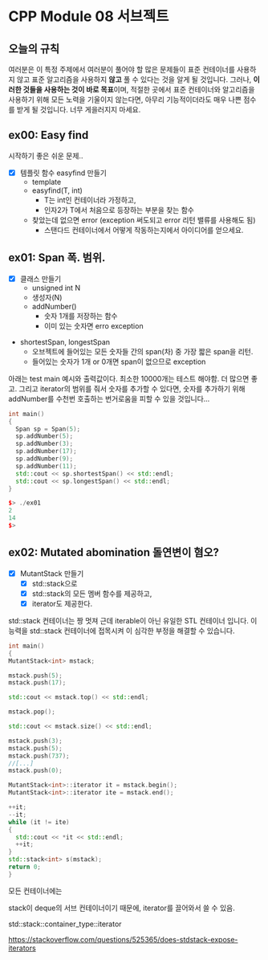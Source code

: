 # CPP Module 08 서브젝트

## 오늘의 규칙

여러분은 이 특정 주제에서 여러분이 풀어야 할 많은 문제들이
표준 컨테이너를 사용하지 않고 표준 알고리즘을 사용하지 **않고**
풀 수 있다는 것을 알게 될 것입니다. 그러나, **이러한 것들을 사용하는 것이 바로 목표**이며,
적절한 곳에서 표준 컨테이너와 알고리즘을 사용하기 위해 모든 노력을 기울이지 않는다면,
아무리 기능적이더라도 매우 나쁜 점수를 받게 될 것입니다. 너무 게을러지지 마세요.

## ex00: Easy find

시작하기 좋은 쉬운 문제..

- [x] 템플릿 함수 easyfind 만들기
  - template <typename T>
  - easyfind(T, int)
    - T는 int인 컨테이너라 가정하고,
    - 인자2가 T에서 처음으로 등장하는 부분을 찾는 함수
  - 찾았는데 없으면 error (exception 써도되고 error 리턴 밸류를 사용해도 됨)
    - 스탠다드 컨테이너에서 어떻게 작동하는지에서 아이디어를 얻으세요.


## ex01: Span 폭. 범위.

- [x] 클래스 만들기
  - unsigned int N
  - 생성자(N)
  - addNumber()
    - 숫자 1개를 저장하는 함수
    - 이미 있는 숫자면 erro exception
- shortestSpan, longestSpan
  - 오브젝트에 들어있는 모든 숫자들 간의 span(차) 중 가장 짧은 span을 리턴.
  - 들어있는 숫자가 1개 or 0개면 span이 없으므로 exception


아래는 test main 예시와 출력값이다.
최소한 10000개는 테스트 해야함. 더 많으면 좋고.
그리고 iterator의 범위를 줘서 숫자를 추가할 수 있다면,
숫자를 추가하기 위해 addNumber를 수천번 호출하는 번거로움을 피할 수 있을 것입니다...


```cpp
int main()
{
  Span sp = Span(5);
  sp.addNumber(5);
  sp.addNumber(3);
  sp.addNumber(17);
  sp.addNumber(9);
  sp.addNumber(11);
  std::cout << sp.shortestSpan() << std::endl;
  std::cout << sp.longestSpan() << std::endl;
}

$> ./ex01
2
14
$>
```


## ex02:  Mutated abomination 돌연변이 혐오?

- [x] MutantStack 만들기
  - [x] std::stack으로 
  - [x] std::stack의 모든 멤버 함수를 제공하고,
  - [x] iterator도 제공한다.

std::stack 컨테이너는 짱 멋져 근데 iterable이 아닌 유일한 STL 컨테이너 입니다.
이 능력을 std::stack 컨테이너에 접목시켜 이 심각한 부정을 해결할 수 있습니다.

```cpp
int main()
{
MutantStack<int> mstack;

mstack.push(5);
mstack.push(17);

std::cout << mstack.top() << std::endl;

mstack.pop();

std::cout << mstack.size() << std::endl;

mstack.push(3);
mstack.push(5);
mstack.push(737);
//[...]
mstack.push(0);

MutantStack<int>::iterator it = mstack.begin();
MutantStack<int>::iterator ite = mstack.end();

++it;
--it;
while (it != ite)
{
  std::cout << *it << std::endl;
  ++it;
}
std::stack<int> s(mstack);
return 0;
}
```


모든 컨테이너에는 

stack이 deque의 서브 컨테이너이기 때문에, iterator를 끌어와서 쓸 수 있음. 

std::stack<T>::container_type::iterator 

https://stackoverflow.com/questions/525365/does-stdstack-expose-iterators









